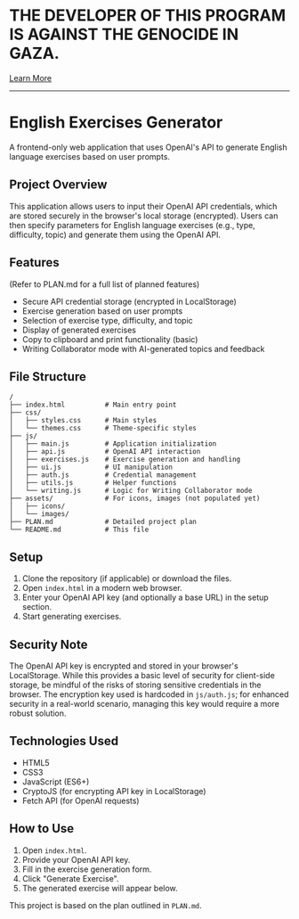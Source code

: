 # THE DEVELOPER OF THIS PROGRAM IS AGAINST THE GENOCIDE IN GAZA.
[Learn More](https://www.amnesty.org/en/wp-content/uploads/2024/12/MDE1586682024ENGLISH.pdf)

---

# English Exercises Generator

A frontend-only web application that uses OpenAI's API to generate English language exercises based on user prompts.

## Project Overview
This application allows users to input their OpenAI API credentials, which are stored securely in the browser's local storage (encrypted). Users can then specify parameters for English language exercises (e.g., type, difficulty, topic) and generate them using the OpenAI API.

## Features
(Refer to PLAN.md for a full list of planned features)

- Secure API credential storage (encrypted in LocalStorage)
- Exercise generation based on user prompts
- Selection of exercise type, difficulty, and topic
- Display of generated exercises
- Copy to clipboard and print functionality (basic)
- Writing Collaborator mode with AI-generated topics and feedback

## File Structure
```
/
├── index.html          # Main entry point
├── css/
│   ├── styles.css      # Main styles
│   └── themes.css      # Theme-specific styles
├── js/
│   ├── main.js         # Application initialization
│   ├── api.js          # OpenAI API interaction
│   ├── exercises.js    # Exercise generation and handling
│   ├── ui.js           # UI manipulation
│   ├── auth.js         # Credential management
│   ├── utils.js        # Helper functions
│   └── writing.js      # Logic for Writing Collaborator mode
├── assets/             # For icons, images (not populated yet)
│   ├── icons/
│   └── images/
├── PLAN.md             # Detailed project plan
└── README.md           # This file
```

## Setup
1. Clone the repository (if applicable) or download the files.
2. Open `index.html` in a modern web browser.
3. Enter your OpenAI API key (and optionally a base URL) in the setup section.
4. Start generating exercises.

## Security Note
The OpenAI API key is encrypted and stored in your browser's LocalStorage. While this provides a basic level of security for client-side storage, be mindful of the risks of storing sensitive credentials in the browser. The encryption key used is hardcoded in `js/auth.js`; for enhanced security in a real-world scenario, managing this key would require a more robust solution.

## Technologies Used
- HTML5
- CSS3
- JavaScript (ES6+)
- CryptoJS (for encrypting API key in LocalStorage)
- Fetch API (for OpenAI requests)

## How to Use
1. Open `index.html`.
2. Provide your OpenAI API key.
3. Fill in the exercise generation form.
4. Click "Generate Exercise".
5. The generated exercise will appear below.

This project is based on the plan outlined in `PLAN.md`.
